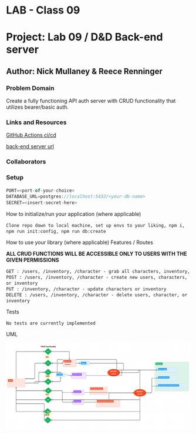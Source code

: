# LAB - Class 09

# Project: Lab 09 / D&D Back-end server

## Author: Nick Mullaney & Reece Renninger

### Problem Domain

Create a fully functioning API auth server with CRUD functionality that utilizes bearer/basic auth.

### Links and Resources

[GitHub Actions ci/cd](https://github.com/ReeceRenninger/lab09-PartnerProject)

[back-end server url](https://dandd-backend-project.onrender.com)

### Collaborators

### Setup

```javascript
PORT=<port-of-your-choice>
DATABASE_URL=postgres://localhost:5432/<your-db-name>
SECRET=<insert-secret-here>
```

How to initialize/run your application (where applicable)

    Clone repo down to local machine, set up envs to your liking, npm i, npm run init:config, npm run db:create

How to use your library (where applicable)
Features / Routes

  **ALL CRUD FUNCTIONS WILL BE ACCESSIBLE ONLY TO USERS WITH THE GIVEN PERMISSIONS**

    GET : /users, /inventory, /character - grab all characters, inventory, 
    POST : /users, /inventory, /character - create new users, characters, or inventory
    PUT : /inventory, /character - update characters or inventory
    DELETE : /users, /inventory, /character - delete users, character, or inventory

Tests

    No tests are currently implemented

UML

![UML for D&D Project Lab](assets/UML-lab09.png)